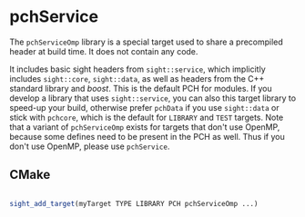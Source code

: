 # pchService

The `pchServiceOmp` library is a special target used to share a precompiled header at build time. It does not contain any code.

It includes basic sight headers from `sight::service`, which implicitly includes `sight::core`, `sight::data`, as well as headers from the C++ standard library and *boost*. This is the default PCH for modules. If you develop a library that uses `sight::service`, you can also this target library to speed-up your build, otherwise prefer `pchData` if you use `sight::data` or stick with `pchcore`, which is the default for `LIBRARY` and `TEST` targets. Note that a variant of `pchServiceOmp` exists for targets that don't use OpenMP, because some defines need to be present in the PCH as well. Thus if you don't use OpenMP, please use `pchService`.

## CMake

```cmake

sight_add_target(myTarget TYPE LIBRARY PCH pchServiceOmp ...)
```